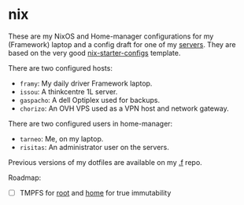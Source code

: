# nix

These are my NixOS and Home-manager configurations for my (Framework) laptop and a config draft for one of my [servers](https://renn.es). They are based on the very good [nix-starter-configs](https://github.com/Misterio77/nix-starter-configs) template.

There are two configured hosts:
- `framy`: My daily driver Framework laptop.
- `issou`: A thinkcentre 1L server.
- `gaspacho`: A dell Optiplex used for backups.
- `chorizo`: An OVH VPS used as a VPN host and network gateway.

There are two configured users in home-manager:
- `tarneo`: Me, on my laptop.
- `risitas`: An administrator user on the servers.

Previous versions of my dotfiles are available on my [.f](https://github.com/tarneaux/.f) repo.

Roadmap:
- [ ] TMPFS for [root](https://elis.nu/blog/2020/05/nixos-tmpfs-as-root/) and [home](https://elis.nu/blog/2020/06/nixos-tmpfs-as-home/) for true immutability

